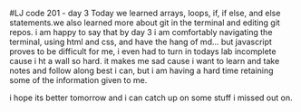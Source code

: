 #LJ code 201 - day 3
Today we learned arrays, loops, if, if else, and else statements.we also learned more about git in the terminal and editing git repos. i am happy to say that by day 3 i am comfortably navigating the terminal, using html and css, and have the hang of md... but javascript proves to be difficult for me, i even had to turn in todays lab incomplete cause i ht a wall so hard. it makes me sad cause i want to learn and take notes and follow along best i can, but i am having a hard time retaining some of the information given to me.  

i hope its better tomorrow and i can catch up on some stuff i missed out on.
